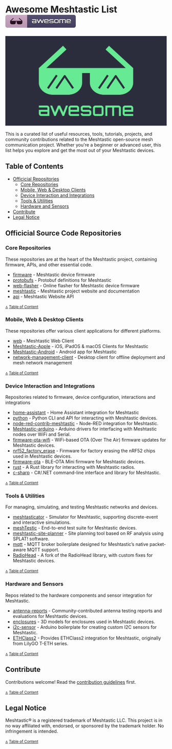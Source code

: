 # Awesome Meshtastic List [![Awesome](./media/awesome-list-badge.svg)](https://awesome.re)

![Awesome Meshtastic List](media/awesome-meshtastic-list-logo.svg)

This is a curated list of useful resources, tools, tutorials, projects, and community contributions related to the Meshtastic open-source mesh communication project. Whether you're a beginner or advanced user, this list helps you explore and get the most out of your Meshtastic devices.


## Table of Contents

- [Officicial Repositories](#officicial-repositories)
    - [Core Repositories](#core-repositories)
    - [Mobile, Web & Desktop Clients](#mobile-web-and-desktop-clients)
    - [Device Interaction and Integrations](#device-interaction-and-integrations)
    - [Tools & Utilities](#tools--utilities)
    - [Hardware and Sensors](#hardware-and-sensors)
- [Contribute](#contribute)
- [Legal Notice](#legal-notice)


## Officicial Source Code Repositories

### Core Repositories
These repositories are at the heart of the Meshtastic project, containing firmware, APIs, and other essential code.

- [firmware](https://github.com/meshtastic/firmware) - Meshtastic device firmware
- [protobufs](https://github.com/meshtastic/protobufs) - Protobuf definitions for Meshtastic
- [web-flasher](https://github.com/meshtastic/web-flasher) - Online flasher for Meshtastic device firmware
- [meshtastic](https://github.com/meshtastic/meshtastic) - Meshtastic project website and documentation
- [api](https://github.com/meshtastic/api) - Meshtastic Website API

<small>[🔝](#table-of-contents) [Table of Content](#table-of-contents)</small>

### Mobile, Web & Desktop Clients
These repositories offer various client applications for different platforms.

- [web](https://github.com/meshtastic/web) - Meshtastic Web Client
- [Meshtastic-Apple](https://github.com/meshtastic/Meshtastic-Apple) - iOS, iPadOS & macOS Clients for Meshtastic
- [Meshtastic-Android](https://github.com/meshtastic/Meshtastic-Android) - Android app for Meshtastic
- [network-management-client](https://github.com/meshtastic/network-management-client) - Desktop client for offline deployment and mesh network management

<small>[🔝](#table-of-contents) [Table of Content](#table-of-contents)</small>

### Device Interaction and Integrations
Repositories related to firmware, device configuration, interactions and integrations
- [home-assistant](https://github.com/meshtastic/home-assistant) - Home Assistant integration for Meshtastic
- [python](https://github.com/meshtastic/python) - Python CLI and API for interacting with Meshtastic devices.
- [node-red-contrib-meshtastic](https://github.com/meshtastic/node-red-contrib-meshtastic) - Node-RED integration for Meshtastic.
- [Meshtastic-arduino](https://github.com/meshtastic/Meshtastic-arduino) - Arduino drivers for interfacing with Meshtastic nodes over WiFi and Serial.
- [firmware-ota-wifi](https://github.com/meshtastic/firmware-ota-wifi) - WiFi-based OTA (Over The Air) firmware updates for Meshtastic devices.
- [nrf52_factory_erase](https://github.com/meshtastic/nrf52_factory_erase) - Firmware for factory erasing the nRF52 chips used in Meshtastic devices.
- [firmware-ota](https://github.com/meshtastic/firmware-ota) - BLE-OTA Mini firmware for Meshtastic devices.
- [rust](https://github.com/meshtastic/rust) - A Rust library for interacting with Meshtastic radios.
- [c-sharp](https://github.com/meshtastic/c-sharp) - C#/.NET command-line interface and library for Meshtastic.

<small>[🔝](#table-of-contents) [Table of Content](#table-of-contents)</small>

### Tools & Utilities
For managing, simulating, and testing Meshtastic networks and devices.

- [meshtasticator](https://github.com/meshtastic/meshtasticator) - Simulator for Meshtastic, supporting discrete-event and interactive simulations.
- [meshTestic](https://github.com/meshtastic/meshTestic) - End-to-end test suite for Meshtastic devices.
- [meshtastic-site-planner](https://github.com/meshtastic/meshtastic-site-planner) - Site planning tool based on RF analysis using SPLAT! software.
- [mqtt](https://github.com/meshtastic/mqtt) - MQTT broker boilerplate designed for Meshtastic’s native packet-aware MQTT support.
- [RadioHead](https://github.com/meshtastic/RadioHead) - A fork of the RadioHead library, with custom fixes for Meshtastic devices.

<small>[🔝](#table-of-contents) [Table of Content](#table-of-contents)</small>

### Hardware and Sensors
Repos related to the hardware components and sensor integration for Meshtastic.

- [antenna-reports](https://github.com/meshtastic/antenna-reports) - Community-contributed antenna testing reports and evaluations for Meshtastic devices.
- [enclosures](https://github.com/meshtastic/enclosures) - 3D models for enclosures used in Meshtastic devices.
- [i2c-sensor](https://github.com/meshtastic/i2c-sensor) - Arduino boilerplate for creating custom I2C sensors for Meshtastic.
- [ETHClass2](https://github.com/meshtastic/ETHClass2) - Provides ETHClass2 integration for Meshtastic, originally from LilyGO T-ETH series.

<small>[🔝](#table-of-contents) [Table of Content](#table-of-contents)</small>

## Contribute
Contributions welcome! Read the [contribution guidelines](contributing.md) first.

<small>[🔝](#table-of-contents) [Table of Content](#table-of-contents)</small>

## Legal Notice
Meshtastic&reg; is a registered trademark of Meshtastic LLC. This project is in no way affiliated with, endorsed, or sponsored by the trademark holder. No infringement is intended.

<small>[🔝](#table-of-contents) [Table of Content](#table-of-contents)</small>
